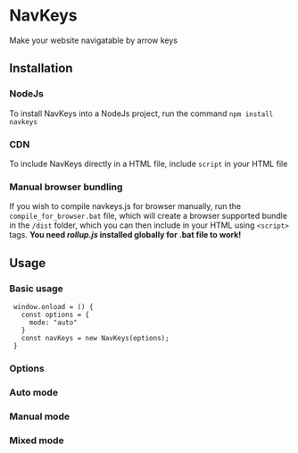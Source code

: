# NavKeys
 Make your website navigatable by arrow keys

## Installation

### NodeJs
To install NavKeys into a NodeJs project, run the command `npm install navkeys`

### CDN
To include NavKeys directly in a HTML file, include `script` in your HTML file

### Manual browser bundling
If you wish to compile navkeys.js for browser manually, run the `compile_for_browser.bat` file, which will create a browser supported bundle in the `/dist` folder, which you can then include in your HTML using `<script>` tags. **You need *rollup.js* installed globally for .bat file to work!**

## Usage

### Basic usage
```
 window.onload = () {
   const options = {
     mode: "auto"
   }
   const navKeys = new NavKeys(options);
 }
```

### Options

### Auto mode

### Manual mode

### Mixed mode
